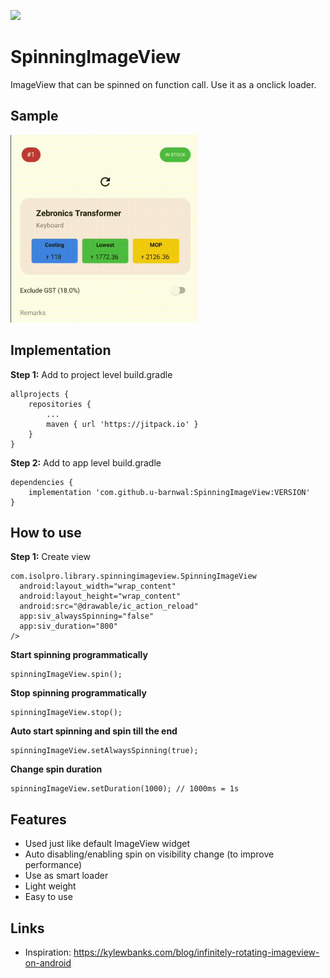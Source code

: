 [![](https://jitpack.io/v/u-barnwal/SpinningImageView.svg)](https://jitpack.io/#u-barnwal/SpinningImageView)
# SpinningImageView

ImageView that can be spinned on function call. Use it as a onclick loader.

## Sample
<img  src="./samples/preview1.gif"  height="300">

## Implementation
**Step 1:** Add to project level build.gradle

    allprojects {
		repositories {
			...
			maven { url 'https://jitpack.io' }
		}
	}

**Step 2:** Add to app level build.gradle

	dependencies {
	    implementation 'com.github.u-barnwal:SpinningImageView:VERSION'
	}
## How to use
**Step 1:** Create view

    com.isolpro.library.spinningimageview.SpinningImageView
      android:layout_width="wrap_content"
      android:layout_height="wrap_content"
      android:src="@drawable/ic_action_reload"
      app:siv_alwaysSpinning="false"
      app:siv_duration="800"
    />

**Start spinning programmatically**

    spinningImageView.spin();

**Stop spinning programmatically**

    spinningImageView.stop();

**Auto start spinning and spin till the end**

    spinningImageView.setAlwaysSpinning(true);

**Change spin duration**

    spinningImageView.setDuration(1000); // 1000ms = 1s

## Features

 - Used just like default ImageView widget
 - Auto disabling/enabling spin on visibility change (to improve performance)
 - Use as smart loader
 - Light weight
 - Easy to use

## Links
 - Inspiration: https://kylewbanks.com/blog/infinitely-rotating-imageview-on-android
